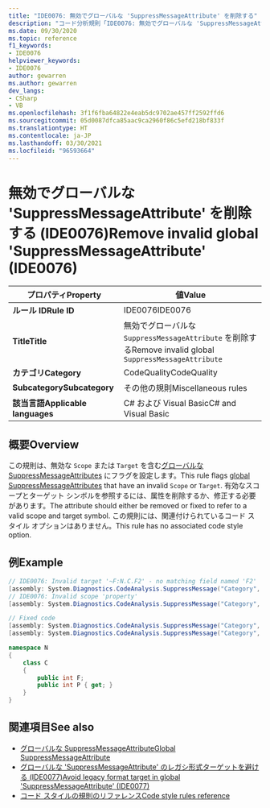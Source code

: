 ```yaml
---
title: "IDE0076: 無効でグローバルな 'SuppressMessageAttribute' を削除する"
description: "コード分析規則「IDE0076: 無効でグローバルな 'SuppressMessageAttribute' を削除する」について"
ms.date: 09/30/2020
ms.topic: reference
f1_keywords:
- IDE0076
helpviewer_keywords:
- IDE0076
author: gewarren
ms.author: gewarren
dev_langs:
- CSharp
- VB
ms.openlocfilehash: 3f1f6fba64822e4eab5dc9702ae457ff2592ffd6
ms.sourcegitcommit: 05d0087dfca85aac9ca2960f86c5efd218bf833f
ms.translationtype: HT
ms.contentlocale: ja-JP
ms.lasthandoff: 03/30/2021
ms.locfileid: "96593664"
---
```

# <a name="remove-invalid-global-suppressmessageattribute-ide0076"></a><span data-ttu-id="a7aa4-103">無効でグローバルな 'SuppressMessageAttribute' を削除する (IDE0076)</span><span class="sxs-lookup"><span data-stu-id="a7aa4-103">Remove invalid global 'SuppressMessageAttribute' (IDE0076)</span></span>

|<span data-ttu-id="a7aa4-104">プロパティ</span><span class="sxs-lookup"><span data-stu-id="a7aa4-104">Property</span></span>|<span data-ttu-id="a7aa4-105">値</span><span class="sxs-lookup"><span data-stu-id="a7aa4-105">Value</span></span>|
|-|-|
| <span data-ttu-id="a7aa4-106">**ルール ID**</span><span class="sxs-lookup"><span data-stu-id="a7aa4-106">**Rule ID**</span></span> | <span data-ttu-id="a7aa4-107">IDE0076</span><span class="sxs-lookup"><span data-stu-id="a7aa4-107">IDE0076</span></span> |
| <span data-ttu-id="a7aa4-108">**Title**</span><span class="sxs-lookup"><span data-stu-id="a7aa4-108">**Title**</span></span> | <span data-ttu-id="a7aa4-109">無効でグローバルな `SuppressMessageAttribute` を削除する</span><span class="sxs-lookup"><span data-stu-id="a7aa4-109">Remove invalid global `SuppressMessageAttribute`</span></span> |
| <span data-ttu-id="a7aa4-110">**カテゴリ**</span><span class="sxs-lookup"><span data-stu-id="a7aa4-110">**Category**</span></span> | <span data-ttu-id="a7aa4-111">CodeQuality</span><span class="sxs-lookup"><span data-stu-id="a7aa4-111">CodeQuality</span></span> |
| <span data-ttu-id="a7aa4-112">**Subcategory**</span><span class="sxs-lookup"><span data-stu-id="a7aa4-112">**Subcategory**</span></span> | <span data-ttu-id="a7aa4-113">その他の規則</span><span class="sxs-lookup"><span data-stu-id="a7aa4-113">Miscellaneous rules</span></span> |
| <span data-ttu-id="a7aa4-114">**該当言語**</span><span class="sxs-lookup"><span data-stu-id="a7aa4-114">**Applicable languages**</span></span> | <span data-ttu-id="a7aa4-115">C# および Visual Basic</span><span class="sxs-lookup"><span data-stu-id="a7aa4-115">C# and Visual Basic</span></span> |

## <a name="overview"></a><span data-ttu-id="a7aa4-116">概要</span><span class="sxs-lookup"><span data-stu-id="a7aa4-116">Overview</span></span>

<span data-ttu-id="a7aa4-117">この規則は、無効な `Scope` または `Target` を含む[グローバルな SuppressMessageAttributes](/visualstudio/code-quality/in-source-suppression-overview#global-level-suppressions) にフラグを設定します。</span><span class="sxs-lookup"><span data-stu-id="a7aa4-117">This rule flags [global SuppressMessageAttributes](/visualstudio/code-quality/in-source-suppression-overview#global-level-suppressions) that have an invalid `Scope` or `Target`.</span></span> <span data-ttu-id="a7aa4-118">有効なスコープとターゲット シンボルを参照するには、属性を削除するか、修正する必要があります。</span><span class="sxs-lookup"><span data-stu-id="a7aa4-118">The attribute should either be removed or fixed to refer to a valid scope and target symbol.</span></span> <span data-ttu-id="a7aa4-119">この規則には、関連付けられているコード スタイル オプションはありません。</span><span class="sxs-lookup"><span data-stu-id="a7aa4-119">This rule has no associated code style option.</span></span>

## <a name="example"></a><span data-ttu-id="a7aa4-120">例</span><span class="sxs-lookup"><span data-stu-id="a7aa4-120">Example</span></span>

```csharp
// IDE0076: Invalid target '~F:N.C.F2' - no matching field named 'F2'
[assembly: System.Diagnostics.CodeAnalysis.SuppressMessage("Category", "Id: Title", Scope = "member", Target = "~F:N.C.F2")]
// IDE0076: Invalid scope 'property'
[assembly: System.Diagnostics.CodeAnalysis.SuppressMessage("Category", "Id: Title", Scope = "property", Target = "~P:N.C.P")]

// Fixed code
[assembly: System.Diagnostics.CodeAnalysis.SuppressMessage("Category", "Id: Title", Scope = "member", Target = "~F:N.C.F")]
[assembly: System.Diagnostics.CodeAnalysis.SuppressMessage("Category", "Id: Title", Scope = "member", Target = "~P:N.C.P")]

namespace N
{
    class C
    {
        public int F;
        public int P { get; }
    }
}
```

## <a name="see-also"></a><span data-ttu-id="a7aa4-121">関連項目</span><span class="sxs-lookup"><span data-stu-id="a7aa4-121">See also</span></span>

- [<span data-ttu-id="a7aa4-122">グローバルな SuppressMessageAttribute</span><span class="sxs-lookup"><span data-stu-id="a7aa4-122">Global SuppressMessageAttribute</span></span>](/visualstudio/code-quality/in-source-suppression-overview#global-level-suppressions)
- [<span data-ttu-id="a7aa4-123">グローバルな 'SuppressMessageAttribute' のレガシ形式ターゲットを避ける (IDE0077)</span><span class="sxs-lookup"><span data-stu-id="a7aa4-123">Avoid legacy format target in global 'SuppressMessageAttribute' (IDE0077)</span></span>](ide0077.md)
- [<span data-ttu-id="a7aa4-124">コード スタイルの規則のリファレンス</span><span class="sxs-lookup"><span data-stu-id="a7aa4-124">Code style rules reference</span></span>](index.md)
